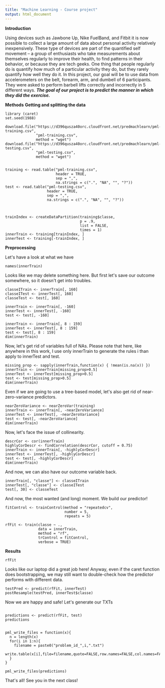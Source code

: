 ```yaml
---
title: "Machine Learning - Course project"
output: html_document
---
```


**Introduction**

Using devices such as Jawbone Up, Nike FuelBand, and Fitbit it is now possible to collect a large amount of data about personal activity relatively inexpensively. These type of devices are part of the quantified self movement – a group of enthusiasts who take measurements about themselves regularly to improve their health, to find patterns in their behavior, or because they are tech geeks. One thing that people regularly do is quantify how much of a particular activity they do, but they rarely quantify how well they do it. In this project, our goal will be to use data from accelerometers on the belt, forearm, arm, and dumbell of 6 participants. They were asked to perform barbell lifts correctly and incorrectly in 5 different ways. ***The goal of our project is to predict the manner in which they did the exercise.***

**Methods**
**Getting and splitting the data**

```{r}
library (caret)
set.seed(1988)

download.file("https://d396qusza40orc.cloudfront.net/predmachlearn/pml-training.csv",
              "pml-training.csv",
              method = "wget")
download.file("https://d396qusza40orc.cloudfront.net/predmachlearn/pml-testing.csv",
              "pml-testing.csv",
              method = "wget")


training <- read.table("pml-training.csv",
                       header = TRUE,
                       sep = ",",
                       na.strings = c(".", "NA", "", "?"))
test <- read.table("pml-testing.csv", 
                   header = TRUE, 
                   sep = ",", 
                   na.strings = c(".", "NA", "", "?"))



trainIndex <- createDataPartition(training$classe,
                                  p = .9,
                                  list = FALSE,
                                  times = 1)
innerTrain <- training[trainIndex, ]
innerTest <- training[-trainIndex, ]
```

**Preprocessing**

Let's have a look at what we have

```{r}
names(innerTrain)
```

Looks like we may delete something here. 
But first let's save our outcome somewhere, so it doesn't get into troubles.

```{r}
classeITrain <- innerTrain[, 160]
classeITest <- innerTest[, 160]
classeTest <- test[, 160]

innerTrain <- innerTrain[, -160]
innerTest <- innerTest[, -160]
test <- test[, -160]

innerTrain <- innerTrain[, 8 : 159]
innerTest <- innerTest[, 8 : 159]
test <- test[, 8 : 159]
dim(innerTrain)
```

Now, let's get rid of variables full of NAs.
Please note that here, like anywhere in this work, I use only innerTrain to generate the rules i than apply to innerTest and test. 

```{r}
missing_prop <- sapply(innerTrain,function(x) { !mean(is.na(x)) })
innerTrain <- innerTrain[missing_prop>0.5] 
innerTest <- innerTest[missing_prop>0.5] 
test <- test[missing_prop>0.5] 
dim(innerTrain)
```

Even if we are going to use a tree-based model, let's also get rid of near-zero-variance predictors.


```{r}
nearZeroVariance <- nearZeroVar(training)
innerTrain <- innerTrain[, -nearZeroVariance]
innerTest <- innerTest[, -nearZeroVariance]
test <- test[, -nearZeroVariance]
dim(innerTrain)
```

Now, let's face the issue of collinearity.

```{r}
descrCor <- cor(innerTrain)
highlyCorDescr <- findCorrelation(descrCor, cutoff = 0.75)
innerTrain <- innerTrain[, -highlyCorDescr]
innerTest <- innerTest[, -highlyCorDescr]
test <- test[, -highlyCorDescr]
dim(innerTrain)
```

And now, we can also have our outcome variable back.

```{r}
innerTrain[, "classe"] <- classeITrain
innerTest[, "classe"] <- classeITest
test[, 30] <- classeTest 
```

And now, the most wanted (and long) moment.
We build our predictor!

```{r}
fitControl <- trainControl(method = "repeatedcv",
                           number = 5,
                           repeats = 5)

rfFit <- train(classe ~ .,
               data = innerTrain,
               method = "rf",
               trControl = fitControl,
               verbose = TRUE)
```

**Results**

```{r}
rfFit
```

Looks like our laptop did a great job here!
Anyway, even if the caret function does bootstrapping, we may still want to double-check how the predictor performs with different data.

```{r}
testPred <- predict(rfFit, innerTest)
postResample(testPred, innerTest$classe)
```

Now we are happy and safe!
Let's generate our TXTs

```{r}

predictions <- predict(rfFit, test)
predictions


pml_write_files = function(x){
  n = length(x)
  for(i in 1:n){
    filename = paste0("problem_id_",i,".txt")
    write.table(x[i],file=filename,quote=FALSE,row.names=FALSE,col.names=FALSE)
  }
}

pml_write_files(predictions)
```

That's all!
See you in the next class!